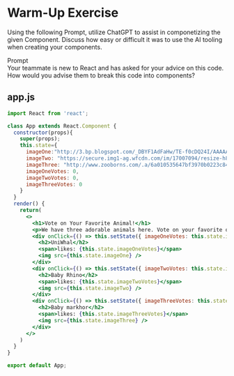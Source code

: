 # Warm-Up Exercise

Using the following Prompt, utilize ChatGPT to assist in componetizing the given Component. Discuss how easy or difficult it was to use the AI tooling when creating your components.

Prompt  
Your teammate is new to React and has asked for your advice on this code. How would you advise them to break this code into components?

## app.js

```jsx
import React from 'react';

class App extends React.Component {
  constructor(props){
    super(props);
    this.state={
      imageOne:"http://3.bp.blogspot.com/_DBYF1AdFaHw/TE-f0cDQ24I/AAAAAAAACZg/l-FdTZ6M7z8/s1600/Unicorn_and_Narwhal_by_dinglehopper.jpg",
      imageTwo: "https://secure.img1-ag.wfcdn.com/im/17007094/resize-h800%5Ecompr-r85/3589/35892451/Baby+Rhino+Figurine.jpg",
      imageThree: "http://www.zooborns.com/.a/6a010535647bf3970b0223c84d5959200c-800wi",
      imageOneVotes: 0,
      imageTwoVotes: 0,
      imageThreeVotes: 0
    }
  }
  render() {
    return(
      <>
        <h1>Vote on Your Favorite Animal!</h1>
        <p>We have three adorable animals here. Vote on your favorite one and watch their likes go up!</p>
        <div onClick={() => this.setState({ imageOneVotes: this.state.imageOneVotes + 1 })}>
          <h2>UniWhal</h2>
          <span>likes: {this.state.imageOneVotes}</span>
          <img src={this.state.imageOne} />
        </div>
        <div onClick={() => this.setState({ imageTwoVotes: this.state.imageTwoVotes + 1 })}>
          <h2>Baby Rhino</h2>
          <span>likes: {this.state.imageTwoVotes}</span>
          <img src={this.state.imageTwo} />
        </div>
        <div onClick={() => this.setState({ imageThreeVotes: this.state.imageThreeVotes + 1 })}>
          <h2>Baby markhor</h2>
          <span>likes: {this.state.imageThreeVotes}</span>
          <img src={this.state.imageThree} />
        </div>
      </>
    )
  }
}

export default App;
```
